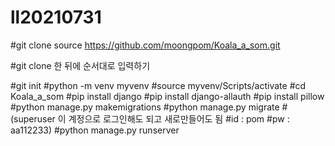 # ll20210731


#git clone source https://github.com/moongpom/Koala_a_som.git

#git clone 한 뒤에 순서대로 입력하기

#git init
#python -m venv myvenv
#source myvenv/Scripts/activate
#cd Koala_a_som
#pip install django
#pip install django-allauth
#pip install pillow
#python manage.py makemigrations
#python manage.py migrate
#(superuser 이 계정으로 로그인해도 되고 새로만들어도 됨
#id : pom 
#pw : aa112233)
#python manage.py runserver

